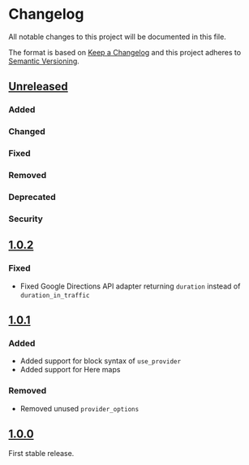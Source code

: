# Changelog

All notable changes to this project will be documented in this file.

The format is based on [Keep a Changelog](http://keepachangelog.com/en/1.0.0/)
and this project adheres to [Semantic Versioning](http://semver.org/spec/v2.0.0.html).

## [Unreleased]

### Added

### Changed

### Fixed

### Removed

### Deprecated

### Security

## [1.0.2]

### Fixed

- Fixed Google Directions API adapter returning `duration` instead of `duration_in_traffic`

## [1.0.1]

### Added

- Added support for block syntax of `use_provider`
- Added support for Here maps

### Removed

- Removed unused `provider_options`

## [1.0.0]

First stable release.  

[Unreleased]: https://github.com/batteries911/drive_info/compare/v1.0.2...HEAD
[1.0.2]: https://github.com/batteries911/drive_info/compare/v1.0.1...v1.0.2
[1.0.1]: https://github.com/batteries911/drive_info/compare/v1.0.0...v1.0.1
[1.0.0]: https://github.com/batteries911/drive_info/tree/v1.0.0
